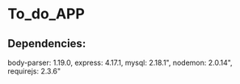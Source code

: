 # To_do_APP

## Dependencies: 
body-parser:  1.19.0,
express:      4.17.1,
mysql:        2.18.1",
nodemon:      2.0.14",
requirejs:    2.3.6"
